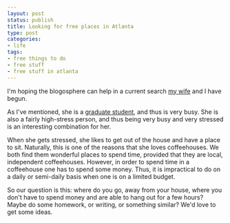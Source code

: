 ```yaml
---
layout: post
status: publish
title: Looking for free places in Atlanta
type: post
categories:
- life
tags:
- free things to do
- free stuff
- free stuff in atlanta
---
```

I'm hoping the blogosphere can help in a current search <a href="http://kierastegall.com/">my wife</a> and I have begun.

As I've mentioned, she is a <a href="http://candler.emory.edu/">graduate student</a>, and thus is very busy. She is also a fairly high-stress person, and thus being very busy and very stressed is an interesting combination for her.

When she gets stressed, she likes to get out of the house and have a place to sit. Naturally, this is one of the reasons that she loves coffeehouses. We both find them wonderful places to spend time, provided that they are local, independent coffeehouses. However, in order to spend time in a coffeehouse one has to spend some money. Thus, it is impractical to do on a daily or semi-daily basis when one is on a limited budget.

So our question is this: where do you go, away from your house, where you don't have to spend money and are able to hang out for a few hours? Maybe do some homework, or writing, or something similar? We'd love to get some ideas.
